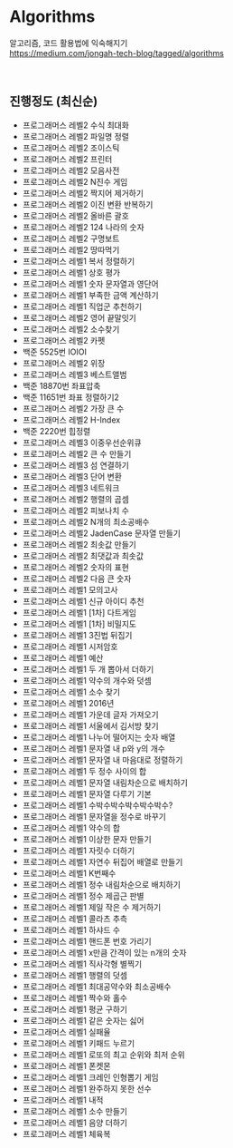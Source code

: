 # Algorithms

알고리즘, 코드 활용법에 익숙해지기  
https://medium.com/jongah-tech-blog/tagged/algorithms

<br/>

## 진행정도 (최신순)  

- 프로그래머스 레벨2 수식 최대화
- 프로그래머스 레벨2 파일명 정렬
- 프로그래머스 레벨2 조이스틱
- 프로그래머스 레벨2 프린터
- 프로그래머스 레벨2 모음사전
- 프로그래머스 레벨2 N진수 게임
- 프로그래머스 레벨2 짝지어 제거하기
- 프로그래머스 레벨2 이진 변환 반복하기
- 프로그래머스 레벨2 올바른 괄호
- 프로그래머스 레벨2 124 나라의 숫자
- 프로그래머스 레벨2 구명보트 
- 프로그래머스 레벨2 땅따먹기
- 프로그래머스 레벨1 복서 정렬하기
- 프로그래머스 레벨1 상호 평가
- 프로그래머스 레벨1 숫자 문자열과 영단어
- 프로그래머스 레벨1 부족한 금액 계산하기
- 프로그래머스 레벨1 직업군 추천하기
- 프로그래머스 레벨2 영어 끝말잇기
- 프로그래머스 레벨2 소수찾기
- 프로그래머스 레벨2 카펫
- 백준 5525번 IOIOI
- 프로그래머스 레벨2 위장
- 프로그래머스 레벨3 베스트앨범 
- 백준 18870번 좌표압축
- 백준 11651번 좌표 정렬하기2 
- 프로그래머스 레벨2 가장 큰 수
- 프로그래머스 레벨2 H-Index
- 백준 2220번 힙정렬
- 프로그래머스 레벨3 이중우선순위큐 
- 프로그래머스 레벨2 큰 수 만들기
- 프로그래머스 레벨3 섬 연결하기
- 프로그래머스 레벨3 단어 변환
- 프로그래머스 레벨3 네트워크 
- 프로그래머스 레벨2 행렬의 곱셈
- 프로그래머스 레벨2 피보나치 수
- 프로그래머스 레벨2 N개의 최소공배수
- 프로그래머스 레벨2 JadenCase 문자열 만들기
- 프로그래머스 레벨2 최솟값 만들기
- 프로그래머스 레벨2 최댓값과 최솟값
- 프로그래머스 레벨2 숫자의 표현 
- 프로그래머스 레벨2 다음 큰 숫자
- 프로그래머스 레벨1 모의고사
- 프로그래머스 레벨1 신규 아이디 추천
- 프로그래머스 레벨1 [1차] 다트게임
- 프로그래머스 레벨1 [1차] 비밀지도
- 프로그래머스 레벨1 3진법 뒤집기
- 프로그래머스 레벨1 시저암호
- 프로그래머스 레벨1 예산
- 프로그래머스 레벨1 두 개 뽑아서 더하기
- 프로그래머스 레벨1 약수의 개수와 덧셈
- 프로그래머스 레벨1 소수 찾기
- 프로그래머스 레벨1 2016년
- 프로그래머스 레벨1 가운데 글자 가져오기
- 프로그래머스 레벨1 서울에서 김서방 찾기
- 프로그래머스 레벨1 나누어 떨어지는 숫자 배열
- 프로그래머스 레벨1 문자열 내 p와 y의 개수
- 프로그래머스 레벨1 문자열 내 마음대로 정렬하기
- 프로그래머스 레벨1 두 정수 사이의 합
- 프로그래머스 레벨1 문자열 내림차순으로 배치하기
- 프로그래머스 레벨1 문자열 다루기 기본
- 프로그래머스 레벨1 수박수박수박수박수박수?
- 프로그래머스 레벨1 문자열을 정수로 바꾸기
- 프로그래머스 레벨1 약수의 합
- 프로그래머스 레벨1 이상한 문자 만들기
- 프로그래머스 레벨1 자릿수 더하기
- 프로그래머스 레벨1 자연수 뒤집어 배열로 만들기
- 프로그래머스 레벨1 K번째수
- 프로그래머스 레벨1 정수 내림차순으로 배치하기
- 프로그래머스 레벨1 정수 제곱근 판별
- 프로그래머스 레벨1 제일 작은 수 제거하기
- 프로그래머스 레벨1 콜라츠 추측
- 프로그래머스 레벨1 하샤드 수
- 프로그래머스 레벨1 핸드폰 번호 가리기
- 프로그래머스 레벨1 x만큼 간격이 있는 n개의 숫자
- 프로그래머스 레벨1 직사각형 별찍기
- 프로그래머스 레벨1 행렬의 덧셈
- 프로그래머스 레벨1 최대공약수와 최소공배수  
- 프로그래머스 레벨1 짝수와 홀수
- 프로그래머스 레벨1 평균 구하기
- 프로그래머스 레벨1 같은 숫자는 싫어
- 프로그래머스 레벨1 실패율
- 프로그래머스 레벨1 키패드 누르기
- 프로그래머스 레벨1 로또의 최고 순위와 최저 순위
- 프로그래머스 레벨1 폰켓몬
- 프로그래머스 레벨1 크레인 인형뽑기 게임
- 프로그래머스 레벨1 완주하지 못한 선수
- 프로그래머스 레벨1 내적
- 프로그래머스 레벨1 소수 만들기  
- 프로그래머스 레벨1 음양 더하기
- 프로그래머스 레벨1 체육복 
